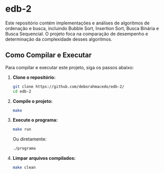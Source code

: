 # edb-2

Este repositório contém implementações e análises de algoritmos de ordenação e busca, incluindo Bubble Sort, Insertion Sort, Busca Binária e Busca Sequencial. O projeto foca na comparação de desempenho e determinação da complexidade desses algoritmos.

## Como Compilar e Executar

Para compilar e executar este projeto, siga os passos abaixo:

1.  **Clone o repositório:**

    ```bash
    git clone https://github.com/deborahmacedo/edb-2/
    cd edb-2
    ```

2.  **Compile o projeto:**

    ```bash
    make
    ```

3.  **Execute o programa:**

    ```bash
    make run
    ```

    Ou diretamente:

    ```bash
    ./programa
    ```

4.  **Limpar arquivos compilados:**

    ```bash
    make clean
    ```
